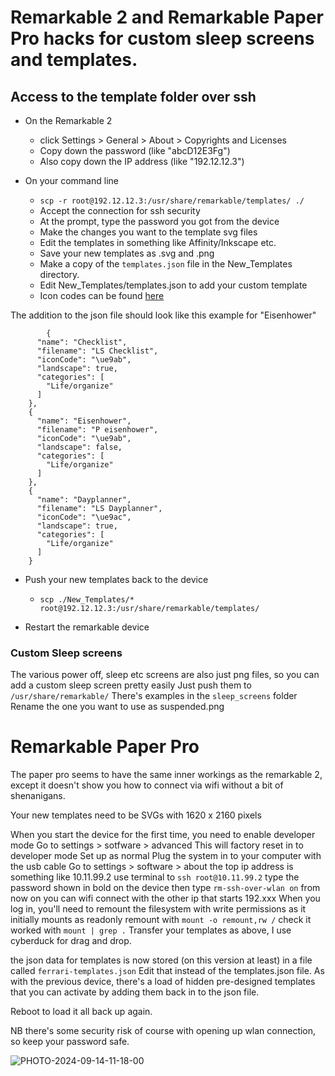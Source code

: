 # Remarkable 2 and Remarkable Paper Pro hacks for custom sleep screens and templates. 

## Access to the template folder over ssh

* On the Remarkable 2
	* click Settings > General > About > Copyrights and Licenses
	* Copy down the password (like "abcD12E3Fg")
	* Also copy down the IP address (like "192.12.12.3")

* On your command line
	* `scp -r root@192.12.12.3:/usr/share/remarkable/templates/ ./`
	* Accept the connection for ssh security
	* At the prompt, type the password you got from the device
	* Make the changes you want to the template svg files
	* Edit the templates in something like Affinity/Inkscape etc.
	* Save your new templates as .svg and .png
	* Make a copy of the `templates.json` file in the New_Templates directory.
  	* Edit New_Templates/templates.json to add your custom template
	* Icon codes can be found [here](http://www.davisr.me/posts/2020/2020-10-07/rm-2.3.0.16-icon-codes.png)    

The addition to the json file should look like this example for "Eisenhower"
```
		{
      "name": "Checklist",
      "filename": "LS Checklist",
      "iconCode": "\ue9ab",
      "landscape": true,
      "categories": [
        "Life/organize"
      ]
    },
    {
      "name": "Eisenhower",
      "filename": "P eisenhower",
      "iconCode": "\ue9ab",
      "landscape": false,
      "categories": [
        "Life/organize"
      ]
    },
    {
      "name": "Dayplanner",
      "filename": "LS Dayplanner",
      "iconCode": "\ue9ac",
      "landscape": true,
      "categories": [
        "Life/organize"
      ]
    }
```


* Push your new templates back to the device 
	* `scp ./New_Templates/* root@192.12.12.3:/usr/share/remarkable/templates/`

* Restart the remarkable device	


### Custom Sleep screens

The various power off, sleep etc screens are also just png files, so you can add a custom sleep screen pretty easily
Just push them to `/usr/share/remarkable/`
There's examples in the `sleep_screens` folder
Rename the one you want to use as suspended.png




# Remarkable Paper Pro


The paper pro seems to have the same inner workings as the remarkable 2, except it doesn't show you how to connect via wifi without a bit of shenanigans. 

Your new templates need to be SVGs with 1620 x 2160 pixels

When you start the device for the first time, you need to enable developer mode 
Go to settings > sotfware > advanced
This will factory reset in to developer mode
Set up as normal
Plug the system in to your computer with the usb cable
Go to settings > software > about
the top ip address is something like 10.11.99.2
use terminal to ```ssh root@10.11.99.2```
type the password shown in bold on the device
then type ```rm-ssh-over-wlan on```
from now on you can wifi connect with the other ip that starts 192.xxx
When you log in, you'll need to remount the filesystem with write permissions as it initially mounts as readonly
remount with ```mount -o remount,rw /```
check it worked with ```mount | grep .```
Transfer your templates as above, I use cyberduck for drag and drop. 

the json data for templates is now stored (on this version at least) in a file called `ferrari-templates.json`
Edit that instead of the templates.json file. 
As with the previous device, there's a load of hidden pre-designed templates that you can activate by adding them back in to the json file. 

Reboot to load it all back up again. 



NB there's some security risk of course with opening up wlan connection, so keep your password safe. 

![PHOTO-2024-09-14-11-18-00](https://github.com/user-attachments/assets/700bc131-4e2c-4c67-9817-b1f359e381cf)

